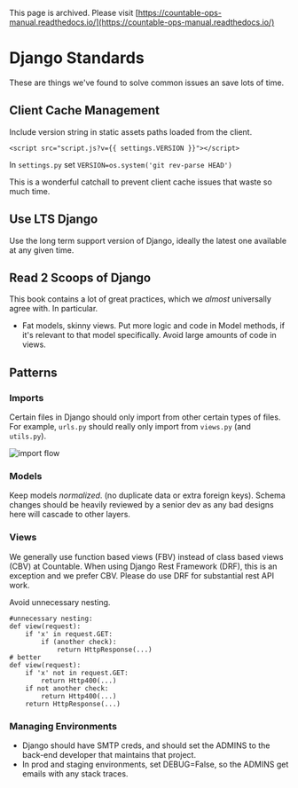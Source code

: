 This page is archived. Please visit [https://countable-ops-manual.readthedocs.io/](https://countable-ops-manual.readthedocs.io/)
# Django Standards

These are things we've found to solve common issues an save lots of time.

## Client Cache Management

Include version string in static assets paths loaded from the client.

```
<script src="script.js?v={{ settings.VERSION }}"></script>
```

In `settings.py` set `VERSION=os.system('git rev-parse HEAD')`

This is a wonderful catchall to prevent client cache issues that waste so much time.

## Use LTS Django

Use the long term support version of Django, ideally the latest one available at any given time.

## Read 2 Scoops of Django

This book contains a lot of great practices, which we _almost_ universally agree with. In particular.
  * Fat models, skinny views. Put more logic and code in Model methods, if it's relevant to that model specifically. Avoid large amounts of code in views.

## Patterns

### Imports

Certain files in Django should only import from other certain types of files. For example, `urls.py` should really only import from `views.py` (and `utils.py`).

![import flow](./django_import_flow.jpg)

### Models

Keep models *normalized*. (no duplicate data or extra foreign keys). Schema changes should be heavily reviewed by a senior dev as any bad designs here will cascade to other layers.

### Views

We generally use function based views (FBV) instead of class based views (CBV) at Countable. When using Django Rest Framework (DRF), this is an exception and we prefer CBV. Please do use DRF for substantial rest API work.

Avoid unnecessary nesting.
```
#unnecessary nesting:
def view(request):
    if 'x' in request.GET:
        if (another check):
            return HttpResponse(...)
# better
def view(request):
    if 'x' not in request.GET:
        return Http400(...)
    if not another check:
        return Http400(...)
    return HttpResponse(...)
```

### Managing Environments

  * Django should have SMTP creds, and should set the ADMINS to the back-end developer that maintains that project.
  * In prod and staging environments, set DEBUG=False, so the ADMINS get emails with any stack traces.


